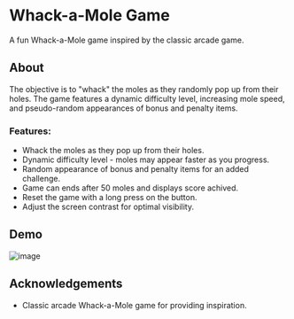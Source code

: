 # Whack-a-Mole Game

A fun Whack-a-Mole game inspired by the classic arcade game.

## About
The objective is to "whack" the moles as they randomly pop up from their holes. The game features a dynamic difficulty level, increasing mole speed, and pseudo-random appearances of bonus and penalty items.

### Features:
* Whack the moles as they pop up from their holes.
* Dynamic difficulty level - moles may appear faster as you progress.
* Random appearance of bonus and penalty items for an added challenge.
* Game can ends after 50 moles and displays score achived.
* Reset the game with a long press on the button.
* Adjust the screen contrast for optimal visibility.

## Demo

![image](https://github.com/Doris0070/whack-a-mole/assets/119793367/7e5344bb-08f4-4b1e-8d48-74328c4ca4aa)


## Acknowledgements

- Classic arcade Whack-a-Mole game for providing inspiration.
  
